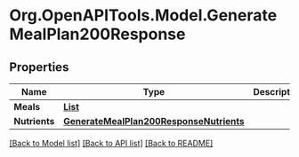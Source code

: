 # Org.OpenAPITools.Model.GenerateMealPlan200Response

## Properties

Name | Type | Description | Notes
------------ | ------------- | ------------- | -------------
**Meals** | [**List<GetSimilarRecipes200ResponseInner>**](GetSimilarRecipes200ResponseInner.md) |  | 
**Nutrients** | [**GenerateMealPlan200ResponseNutrients**](GenerateMealPlan200ResponseNutrients.md) |  | 

[[Back to Model list]](../README.md#documentation-for-models) [[Back to API list]](../README.md#documentation-for-api-endpoints) [[Back to README]](../README.md)


